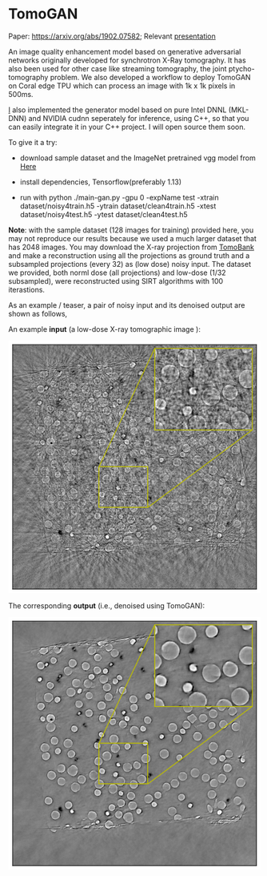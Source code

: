 # TomoGAN

Paper: https://arxiv.org/abs/1902.07582; Relevant [presentation](https://lzhengchun.github.io/file/pse-ai-townhall-TomoGAN-Zhengchun-Liu.pdf) 

An image quality enhancement model based on generative adversarial networks originally developed for synchrotron X-Ray tomography. It has also been used for other case like streaming tomography, the joint ptycho-tomography problem. We also developed a workflow to deploy TomoGAN on Coral edge TPU which can process an image with 1k x 1k pixels in 500ms. 

[I](https://github.com/lzhengchun) also implemented the generator model based on pure Intel DNNL (MKL-DNN) and NVIDIA cudnn seperately for inference, using C++, so that you can easily integrate it in your C++ project. I will open source them soon.

To give it a try:

* download sample dataset and the ImageNet pretrained vgg model from [Here](https://anl.box.com/s/h6koi0hhwqrj1c9tt82tldzo45tl3x15)

* install dependencies, Tensorflow(preferably 1.13)

* run with python ./main-gan.py -gpu 0 -expName test -xtrain dataset/noisy4train.h5 -ytrain dataset/clean4train.h5 -xtest dataset/noisy4test.h5 -ytest dataset/clean4test.h5

__Note__: with the sample dataset (128 images for training) provided here, you may not reproduce our results because we used a much larger dataset that has 2048 images. 
You may download the X-ray projection from [TomoBank](https://tomobank.readthedocs.io/en/latest/source/data/docs.data.spheres.html) and make a reconstruction using all the projections as ground truth and a subsampled projections (every 32) as (low dose) noisy input. The dataset we provided, both norml dose (all projections) and low-dose (1/32 subsampled), were reconstructed using SIRT algorithms with 100 iterastions. 

As an example / teaser, a pair of noisy input and its denoised output are shown as follows,

An example __input__ (a low-dose X-ray tomographic image ):

![Noisy Image](repo-image/ns-w016-i10-r25-s0364.png)

The corresponding __output__ (i.e., denoised using TomoGAN):

![Denoisied Image](repo-image/dn-w016-i10-r25-s0364.png)

